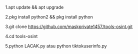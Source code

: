1.apt update && apt upgrade

2.pkg install python2 && pkg install python

3.git clone https://github.com/maskprivate1457/tools-osint.git

4.cd tools-osint

5.python LACAK.py atau python tiktokuserinfo.py
